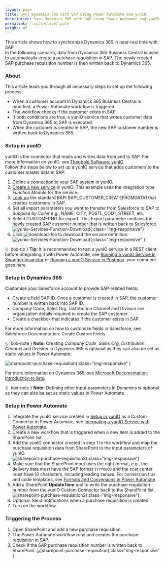 ```yaml
---
layout: page
title: Sync Dynamics 365 with SAP using Power Automate and yunIO
description: Sync Dynamics 365 with SAP using Power Automate and yunIO
permalink: /:collection/:path
weight: 45
---
```


This article shows how to synchronize Dynamics 365 in near-real time with SAP.<br>
In the following scenario, data from Dynamics 365 Business Central is used to automatically create a purchase requisition in SAP. The newly created SAP purchase requisition number is then written back to Dynamics 365.

### About
This article leads you through all necessary steps to set up the following process:
- When a customer account in Dynamics 365 Business Central is modified, a Power Automate workflow is triggered.
- The workflow checks if the customer exists in SAP.
- If both conditions are true, a yunIO service that writes customer data from Dynamics 365 to SAP is executed.
- When the customer is created in SAP, the new SAP customer number is written back to Dynamics 365.

### Setup in yunIO

yunIO is the connector that reads and writes data from and to SAP.
For more information on yunIO, see [Theobald Software: yunIO](https://theobald-software.com/en/yunio/).<br>
Follow the steps below to set up a yunIO service that adds customers to the customer master data in SAP:

1. Define a [connection to your SAP system](https://help.theobald-software.com/en/yunio/sap-connection) in yunIO. 
2. [Create a new service](https://help.theobald-software.com/en/yunio/getting-started#creating-a-service) in yunIO. 
This example uses the integration type *Function Module* for the service.
3. [Look up](https://help.theobald-software.com/en/yunio/bapis-and-function-modules#look-up-a-function-module--bapi) the standard BAPI BAPI_CUSTOMER_CREATEFROMDATA1 that creates customers in SAP. 
4. Set all import parameters you want to transfer from Salesforce to SAP to *Supplied by Caller* e.g., NAME, CITY, POSTL_COD1, STREET, etc.<br>
5. Select CUSTOMERNO for export. This Export parameter contains the newly created SAP customer number that is written back to Salesforce.<br>
![yunio-Services-Function-Download](/img/contents\yunio\yunio-bapi-createcustomer.png){:class="img-responsive"}
6. Click ![download-file](/img/contents/yunio/download.png) to download the service definition.<br>
![yunio-Services-Function-Download](/img/contents/yunio/yunio-run-services-function-download.png){:class="img-responsive" }

<!---

1. Define a [connection to your SAP system](https://help.theobald-software.com/en/yunio/sap-connection) in yunIO. 
2. [Create a new service](https://help.theobald-software.com/en/yunio/getting-started#creating-a-service) in yunIO. This example uses the integration type *Function Module* for the service.
3. [Look up](https://help.theobald-software.com/en/yunio/bapis-and-function-modules#look-up-a-function-module--bapi) the standard BAPI, BAPI_REQUISITION_CREATE that creates purchase requisitions in SAP. 
4. Set the following table parameters to *Supplied by Caller*:

	| Table | Field | Description |
	| :------ |:--- | :--- |
	| REQUISITION_ITEMS | PREQ_ITEM | Item Number of Purchase Requisition |
	| REQUISITION_ITEMS  | DOC_TYPE | Purchase Requisition Document Type |
	| REQUISITION_ITEMS  | MATERIAL | Material Number |
	| REQUISITION_ITEMS  | PLANT | Plant |
	| REQUISITION_ITEMS  | QUANTITY | Purchase Requisition Quantity |
	| REQUISITION_ITEMS  | DELIV_DATE | Item Delivery Date |

5. Select the table RETURN for the output. This table contains logs and error messages.
6. Select the export parameter NUMBER for the output. This parameter contains the new SAP purchase requisition number that is written back to Dynamics 365.
8. Activate the advanced setting **Commits Transaction**.<br>
![SAPRequisitionCreate-export](/img/contents/yunio/SAPRequisitionCreate-export.png){:class="img-responsive"}
8. Download the service definition (![download-file](/img/contents/yunio/download.png) icon).<br>
![yunio-Services-Function-Download](/img/contents/yunio/yunio-run-services-function-download.png){:class="img-responsive" }

-->

{: .box-tip }
**Tip:** It is recommended to test a yunIO service in a REST client before integrating it with Power Automate, see [Running a yunIO Service in Swagger Inspector](https://kb.theobald-software.com/yunio/running-a-yunio-service-in-swagger-inspector) or [Running a yunIO Service in Postman](https://kb.theobald-software.com/yunio/running-a-yunio-service-in-postman). 
your comment goes here

### Setup in Dynamics 365

Customize your Salesforce account to provide SAP-related fields:

- Create a field SAP ID. Once a customer is created in SAP, the customer number is written back into SAP ID.
- Company Code, Sales Org, Distribution Channel and Division are organization details required to create the SAP customer.
- Create a checkbox that indicates if the customer exists in SAP.

For more information on how to customize fields in Salesforce, see Salesforce Documentation: Create Custom Fields.

{: .box-note }
**Note:** Creating *Company Code*, *Sales Org*, *Distribution Channel* and *Division* in Dynamics 365 is optional as they can also be set as static values in Power Automate.



![sharepoint-purchase-requisition](/img/contents/yunio/sharepoint-purchase-requisition0.png){:class="img-responsive" }

For more information on Dynamics 365, see [Microsoft Documentation: Introduction to lists](https://support.microsoft.com/en-us/office/introduction-to-lists-0a1c3ace-def0-44af-b225-cfa8d92c52d7).

{: .box-note }
**Note:** Defining other input parameters in Dynamics is optional as they can also be set as static values in Power Automate.


### Setup in Power Automate

1. Integrate the yunIO service created in [Setup in yunIO](#setup-in-yunio) as a Custom Connector in Power Automate, see [Integrating a yunIO Service with Power Automate](https://kb.theobald-software.com/yunio/integrating-a-yunio-service-with-power-automate#configuring-a-yunio-custom-connector-in-power-automate).
2. Create a new workflow that is triggered when a new item is added to the SharePoint list.
3. Add the yunIO connector created in step 1 to the workflow and map the purchase requisition data from SharePoint to the input parameters of yunIO.<br>
![sharepoint-purchase-requisition3](/img/contents/yunio/sharepoint-purchase-requisition3.png){:class="img-responsive"}
4. Make sure that the SharePoint input uses the right format, e.g., the delivery date must have the SAP format `YYYYmmDD` and the cost center must have 10 characters, including leading zeroes.
For conversion tips and code templates, see [Formats and Conversions in Power Automate](https://kb.theobald-software.com/yunio/conversion-in-power-automate).
5. Add a SharePoint **Update Item** tool to write the purchase requisition number from the yunIO Custom Connector back to the SharePoint list.<br>
![sharepoint-purchase-requisition2](/img/contents/yunio/sharepoint-purchase-requisition2.png){:class="img-responsive"}
7. Optional: Send notifications when a purchase requisition is created. 
8. Turn on the workflow.


### Triggering the Process

1. Open SharePoint and add a new purchase requisition.
2. The Power Automate workflow runs and creates the purchase requisition in SAP.
3. Check if the SAP purchase requisition number is written back to SharePoint.
![sharepoint-purchase-requisition](/img/contents/yunio/sharepoint-purchase-requisition.png){:class="img-responsive" }

